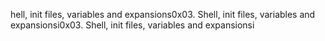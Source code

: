 hell, init files, variables and expansions0x03. Shell, init files, variables and expansionsi0x03. Shell, init files, variables and expansionsi
